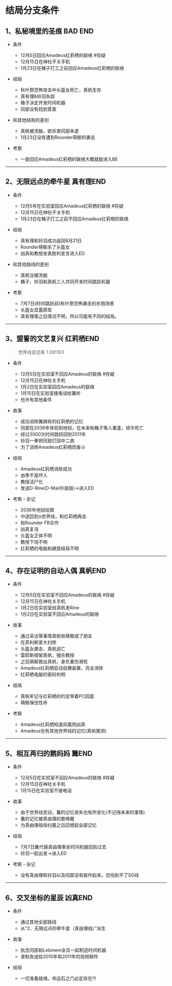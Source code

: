 # 结局分支条件

## 1、私秘境里的圣痕 BAD END

- 条件
    - 12月5日回应Amadeus红莉栖的联络 #存疑
    - 12月15日在神社不关手机
    - 1月23日在桶子打工之前回应Amadeus红莉栖的联络

- 结局
    - 秋叶原恐怖攻击中头盔女死亡，真帆生存
    - 真有理&铃羽失踪
    - 桶子决定开发时间机器
    - 冈部没有找到答案

- 和其他结局的差别
    - 真帆被洗脑，欲杀害冈部未遂
    - 1月23日没有遭到Rounder萌郁的袭击

- 考察  
    - 一直回应Amadeus红莉栖的联络大概就能进入BE

---

## 2、无限远点的牵牛星 真有理END

- 条件
    - 12月5号在实验室回应Amadeus红莉栖的联络  #存疑
    - 12月15日在神社不关手机
    - 1月23日在桶子打工之前不回应Amadeus红莉栖的联络

- 结局
    - 真有理和铃羽成功返回8月21日
    - Rounder萌郁杀了头盔女
    - 凶真和教授发表胜利宣言进入ED

- 和其他路线的差别
    - 真帆没被洗脑
    - 桶子、铃羽和真帆三人共同开发时间跳跃机器

- 考察
    - 7月7日(时间跳跃前)秋叶原恐怖袭击的杀戮场景
    - 头盔女显露原型
    - 真有理等之后情况不明，所以可能有不同的结局。

---

## 3、盟誓的文艺复兴 红莉栖END
> 世界线变动率 1.081163

- 条件
    - 12月5日在实验室不回应Amadeus的联络  #存疑
    - 12月15日在神社关手机
    - 1月2日在实验室回应Amadeus的联络
    - 1月15日在实验室接电话给篝听
    - 也许有其他条件

- 故事
    - 成功消除篝拥有的红莉栖的记忆
    - 冈部在2036年体验到地狱，在未来和桶子等人重逢，琉华死亡
    - 经过3000次时间跳跃回到2011年
    - 铃羽一拳把冈部打回中二病
    - 为了消除Amadeus红莉栖而奋斗

- 结局
    - Amadeus红莉栖消除成功
    - 由季不是坏人
    - 教授活尸化
    - 发送D-Rine(D-Mail升级版)→进入ED

- 考察・杂记
    - 2036年地狱绘图
    - 中途回到α世界线，和红莉栖再会
    - 和Rounder FB合作
    - 凶真复活
    - 头盔女正体不明
    - 教授下场不明
    - 红莉栖的电脑和硬盘结局不明

---

## 4、存在证明的自动人偶 真帆END

- 条件
    - 12月5日在实验室不回应Amadeus的联络  #存疑
    - 12月15日在神社关手机
    - 1月2日在实验室给真帆发Rine
    - 1月2日在实验室不回应Amadeus的联络

- 故事
    - 通过采访等事情真帆和萌郁成了朋友
    - 在菲利斯家大扫除
    - 头盔女袭击、真帆逃亡
    - 雷耶斯绑架真帆，强杀教授
    - 之后萌郁救出真帆，身负重伤濒死
    - Amadeus红莉栖启动自爆装置，完全消除
    - 红莉栖电脑的密码判明

- 结局
    - 真帆牢记与红莉栖的约定带着PC回国
    - 萌郁保住性命

- 考察
    - Amadeus红莉栖知道凤凰院凶真
    - Amadeus也有其他世界线的记忆(真帆推测)

---

## 5、相互再归的鹅妈妈 篝END

- 条件
    - 12月5日在实验室不回应Amadeus的联络  #存疑
    - 12月15日在神社关手机
    - 1月15日在实验室不接电话

- 故事
    - 由于世界线变动，篝的记忆丧失也有所变化(不记得未来的事情)
    - 篝的记忆被真由理的歌唤醒
    - 为真由理祖母扫墓之后回想起全部记忆

- 结局
    - 7月7日篝代替真由理乘坐时间机器回到过去
    - 铃羽一起出发→进入ED

- 考察・杂记
    - 没有真由理和铃羽以及冈部没有振作起来，恐怕到不了SG线

---

## 6、交叉坐标的星辰 凶真END

- 条件
    - 通过其他全部路线
    - 从“2、无限远点的牵牛星（真由理线）”派生

- 故事
    - 执念冈部和Lebmem全员一起制造时间机器
    - 录制发送给2010年和2011年的视频邮件

- 结局
    - 一切准备就绪。命运石之门<Steins Gate>必定存在!!!